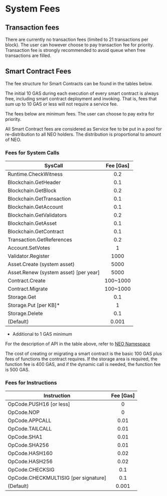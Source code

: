 # System Fees

## Transaction fees

There are currently no transaction fees (limited to 21 transactions per block). The user can however choose to pay transaction fee for priority. Transaction fee is strongly recommended to avoid queue when free transactions are filled.

## Smart Contract Fees

The fee structure for Smart Contracts can be found in the tables below.

The initial 10 GAS during each execution of every smart contract is always free, including smart contract deployment and invoking. That is, fees that sum up to 10 GAS or less will not require a service fee.

The fees below are minimum fees. The user can choose to pay extra for priority.

All Smart Contract fees are considered as Service fee to be put in a pool for re-distribution to all NEO holders. The distribution is proportional to amount of NEO.

### Fees for System Calls

| SysCall                               | Fee [Gas] |
| ------------------------------------- | :-------: |
| Runtime.CheckWitness                  |    0.2    |
| Blockchain.GetHeader                  |    0.1    |
| Blockchain.GetBlock                   |    0.2    |
| Blockchain.GetTransaction             |    0.1    |
| Blockchain.GetAccount                 |    0.1    |
| Blockchain.GetValidators              |    0.2    |
| Blockchain.GetAsset                   |    0.1    |
| Blockchain.GetContract                |    0.1    |
| Transaction.GetReferences             |    0.2    |
| Account.SetVotes                      |     1     |
| Validator.Register                    |   1000    |
| Asset.Create (system asset)           |   5000    |
| Asset.Renew (system asset) [per year] |   5000    |
| Contract.Create                       | 100~1000  |
| Contract.Migrate                      | 100~1000  |
| Storage.Get                           |    0.1    |
| Storage.Put [per KB]*                 |     1     |
| Storage.Delete                        |    0.1    |
| (Default)                             |   0.001   |

* Additional to 1 GAS minimum

For the description of API in the table above, refer to [NEO Namespace](reference/api/neo.md)

The cost of creating or migrating a smart contract is the basic 100 GAS plus fees of functions the contract requires. If the storage area is required, the function fee is 400 GAS, and if the dynamic call is needed, the function fee is 500 GAS.

### Fees for Instructions

| Instruction                          | Fee [Gas] |
| ------------------------------------ | :-------: |
| OpCode.PUSH16 [or less]              |     0     |
| OpCode.NOP                           |     0     |
| OpCode.APPCALL                       |   0.01    |
| OpCode.TAILCALL                      |   0.01    |
| OpCode.SHA1                          |   0.01    |
| OpCode.SHA256                        |   0.01    |
| OpCode.HASH160                       |   0.02    |
| OpCode.HASH256                       |   0.02    |
| OpCode.CHECKSIG                      |    0.1    |
| OpCode.CHECKMULTISIG [per signature] |    0.1    |
| (Default)                            |   0.001   |

